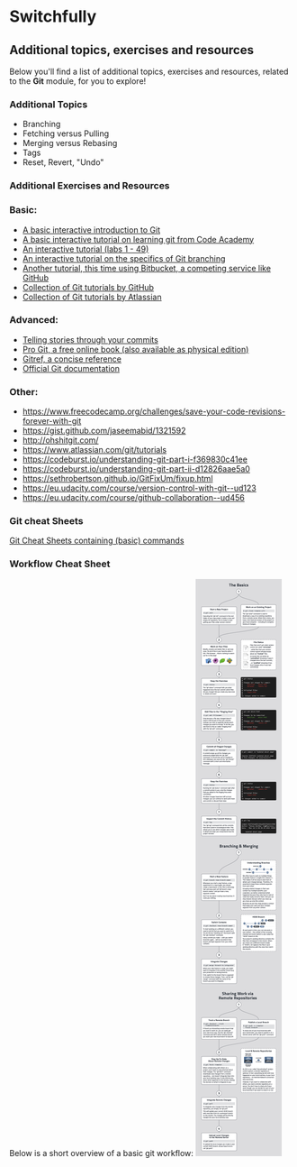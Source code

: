 # Switchfully

## Additional topics, exercises and resources

Below you'll find a list of additional topics, exercises and resources, related to the
**Git** module, for you to explore!


### Additional Topics

- Branching
- Fetching versus Pulling
- Merging versus Rebasing
- Tags
- Reset, Revert, "Undo"

### Additional Exercises and Resources


### Basic:

* [A basic interactive introduction to Git](https://try.github.io)
* [A basic interactive tutorial on learning git from Code Academy](https://www.codecademy.com/learn/learn-git)
* [An interactive tutorial (labs 1 - 49)](http://gitimmersion.com/lab_01.html)
* [An interactive tutorial on the specifics of Git branching](http://learngitbranching.js.org)
* [Another tutorial, this time using Bitbucket, a competing service like GitHub](https://www.atlassian.com/git/tutorials/learn-git-with-bitbucket-cloud)
* [Collection of Git tutorials by GitHub](https://guides.github.com/)
* [Collection of Git tutorials by Atlassian](https://www.atlassian.com/git/tutorials/)


### Advanced:

* [Telling stories through your commits](http://blog.mocoso.co.uk/talks/2015/01/12/telling-stories-through-your-commits/)
* [Pro Git, a free online book (also available as physical edition)](https://git-scm.com/book/en/v2)
* [Gitref, a concise reference](http://gitref.org/)
* [Official Git documentation](https://git-scm.com/doc)

### Other: 
- https://www.freecodecamp.org/challenges/save-your-code-revisions-forever-with-git
- https://gist.github.com/jaseemabid/1321592
- http://ohshitgit.com/
- https://www.atlassian.com/git/tutorials
- https://codeburst.io/understanding-git-part-i-f369830c41ee
- https://codeburst.io/understanding-git-part-ii-d12826aae5a0
- https://sethrobertson.github.io/GitFixUm/fixup.html
- https://eu.udacity.com/course/version-control-with-git--ud123
- https://eu.udacity.com/course/github-collaboration--ud456

### Git cheat Sheets
[Git Cheat Sheets containing (basic) commands](https://www.atlassian.com/git/tutorials/atlassian-git-cheatsheet)

### Workflow Cheat Sheet
Below is a short overview of a basic git workflow: 
![Git workflow](git-workflow.jpg "Git workflow")

